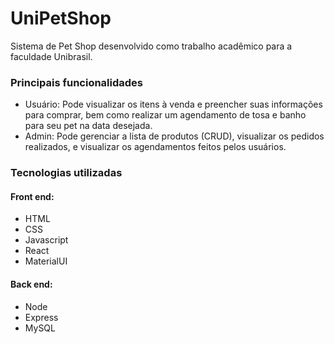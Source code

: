 # UniPetShop
Sistema de Pet Shop desenvolvido como trabalho acadêmico para a faculdade Unibrasil.

### Principais funcionalidades

- Usuário: Pode visualizar os itens à venda e preencher suas informações para comprar, bem como realizar um agendamento de tosa e banho para seu pet na data desejada.
- Admin: Pode gerenciar a lista de produtos (CRUD), visualizar os pedidos realizados, e visualizar os agendamentos feitos pelos usuários.

### Tecnologias utilizadas

#### Front end:
- HTML
- CSS
- Javascript
- React
- MaterialUI

#### Back end:
- Node
- Express
- MySQL
